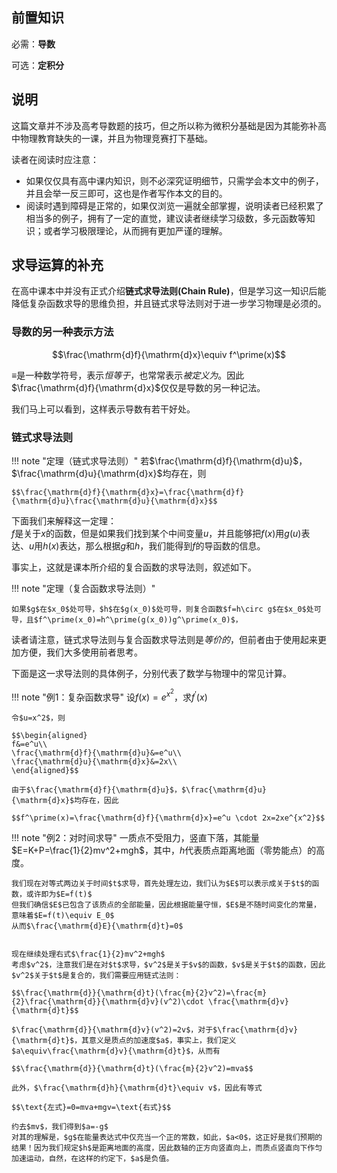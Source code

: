 ## 前置知识

必需：**导数**

可选：**定积分**

## 说明

这篇文章并不涉及高考导数题的技巧，但之所以称为微积分基础是因为其能弥补高中物理教育缺失的一课，并且为物理竞赛打下基础。

读者在阅读时应注意：

- 如果仅仅具有高中课内知识，则不必深究证明细节，只需学会本文中的例子，并且会举一反三即可，这也是作者写作本文的目的。
- 阅读时遇到障碍是正常的，如果仅浏览一遍就全部掌握，说明读者已经积累了相当多的例子，拥有了一定的直觉，建议读者继续学习级数，多元函数等知识；或者学习极限理论，从而拥有更加严谨的理解。

## 求导运算的补充

在高中课本中并没有正式介绍**链式求导法则(Chain Rule)**，但是学习这一知识后能降低复杂函数求导的思维负担，并且链式求导法则对于进一步学习物理是必须的。

### 导数的另一种表示方法

$$\frac{\mathrm{d}f}{\mathrm{d}x}\equiv f^\prime(x)$$

$\equiv$是一种数学符号，表示*恒等于*，也常常表示*被定义为*。因此$\frac{\mathrm{d}f}{\mathrm{d}x}$仅仅是导数的另一种记法。

我们马上可以看到，这样表示导数有若干好处。

### 链式求导法则

!!! note "定理（链式求导法则）"
    若$\frac{\mathrm{d}f}{\mathrm{d}u}$，$\frac{\mathrm{d}u}{\mathrm{d}x}$均存在，则

    $$\frac{\mathrm{d}f}{\mathrm{d}x}=\frac{\mathrm{d}f}{\mathrm{d}u}\frac{\mathrm{d}u}{\mathrm{d}x}$$

下面我们来解释这一定理：  
$f$是关于$x$的函数，但是如果我们找到某个中间变量$u$，并且能够把$f(x)$用$g(u)$表达、$u$用$h(x)$表达，那么根据$g$和$h$，我们能得到$f$的导函数的信息。

事实上，这就是课本所介绍的复合函数的求导法则，叙述如下。

!!! note "定理（复合函数求导法则）"

    如果$g$在$x_0$处可导，$h$在$g(x_0)$处可导，则复合函数$f=h\circ g$在$x_0$处可导，且$f^\prime(x_0)=h^\prime(g(x_0))g^\prime(x_0)$，

读者请注意，链式求导法则与复合函数求导法则是*等价的*，但前者由于使用起来更加方便，我们大多使用前者思考。

下面是这一求导法则的具体例子，分别代表了数学与物理中的常见计算。

!!! note "例1：复杂函数求导"
    设$f(x)=e^{x^2}$，求$f^\prime(x)$

    令$u=x^2$，则

    $$\begin{aligned}
    f&=e^u\\
    \frac{\mathrm{d}f}{\mathrm{d}u}&=e^u\\
    \frac{\mathrm{d}u}{\mathrm{d}x}&=2x\\
    \end{aligned}$$

    由于$\frac{\mathrm{d}f}{\mathrm{d}u}$，$\frac{\mathrm{d}u}{\mathrm{d}x}$均存在，因此

    $$f^\prime(x)=\frac{\mathrm{d}f}{\mathrm{d}x}=e^u \cdot 2x=2xe^{x^2}$$

!!! note "例2：对时间求导"
    一质点不受阻力，竖直下落，其能量$E=K+P=\frac{1}{2}mv^2+mgh$，其中，$h$代表质点距离地面（零势能点）的高度。
    
    我们现在对等式两边关于时间$t$求导，首先处理左边，我们认为$E$可以表示成关于$t$的函数，或许即为$E=f(t)$  
    但我们确信$E$已包含了该质点的全部能量，因此根据能量守恒，$E$是不随时间变化的常量，意味着$E=f(t)\equiv E_0$  
    从而$\frac{\mathrm{d}E}{\mathrm{d}t}=0$


    现在继续处理右式$\frac{1}{2}mv^2+mgh$  
    考虑$v^2$，注意我们是在对$t$求导，$v^2$是关于$v$的函数，$v$是关于$t$的函数，因此$v^2$关于$t$是复合的，我们需要应用链式法则：

    $$\frac{\mathrm{d}}{\mathrm{d}t}(\frac{m}{2}v^2)=\frac{m}{2}\frac{\mathrm{d}}{\mathrm{d}v}(v^2)\cdot \frac{\mathrm{d}v}{\mathrm{d}t}$$

    $\frac{\mathrm{d}}{\mathrm{d}v}(v^2)=2v$，对于$\frac{\mathrm{d}v}{\mathrm{d}t}$，其意义是质点的加速度$a$，事实上，我们定义$a\equiv\frac{\mathrm{d}v}{\mathrm{d}t}$，从而有

    $$\frac{\mathrm{d}}{\mathrm{d}t}(\frac{m}{2}v^2)=mva$$

    此外，$\frac{\mathrm{d}h}{\mathrm{d}t}\equiv v$，因此有等式

    $$\text{左式}=0=mva+mgv=\text{右式}$$

    约去$mv$，我们得到$a=-g$  
    对其的理解是，$g$在能量表达式中仅充当一个正的常数，如此，$a<0$，这正好是我们预期的结果！因为我们规定$h$是距离地面的高度，因此数轴的正方向竖直向上，而质点竖直向下作匀加速运动，自然，在这样的约定下，$a$是负值。
